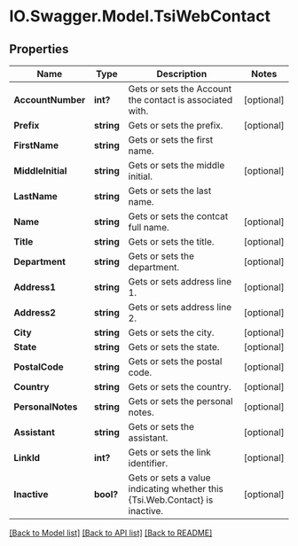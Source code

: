 # IO.Swagger.Model.TsiWebContact
## Properties

Name | Type | Description | Notes
------------ | ------------- | ------------- | -------------
**AccountNumber** | **int?** | Gets or sets the Account the contact is associated with. | [optional] 
**Prefix** | **string** | Gets or sets the prefix. | [optional] 
**FirstName** | **string** | Gets or sets the first name. | 
**MiddleInitial** | **string** | Gets or sets the middle initial. | [optional] 
**LastName** | **string** | Gets or sets the last name. | 
**Name** | **string** | Gets or sets the contcat full name. | [optional] 
**Title** | **string** | Gets or sets the title. | [optional] 
**Department** | **string** | Gets or sets the department. | [optional] 
**Address1** | **string** | Gets or sets address line 1. | [optional] 
**Address2** | **string** | Gets or sets address line 2. | [optional] 
**City** | **string** | Gets or sets the city. | [optional] 
**State** | **string** | Gets or sets the state. | [optional] 
**PostalCode** | **string** | Gets or sets the postal code. | [optional] 
**Country** | **string** | Gets or sets the country. | [optional] 
**PersonalNotes** | **string** | Gets or sets the personal notes. | [optional] 
**Assistant** | **string** | Gets or sets the assistant. | [optional] 
**LinkId** | **int?** | Gets or sets the link identifier. | [optional] 
**Inactive** | **bool?** | Gets or sets a value indicating whether this {Tsi.Web.Contact} is inactive. | [optional] 

[[Back to Model list]](../README.md#documentation-for-models) [[Back to API list]](../README.md#documentation-for-api-endpoints) [[Back to README]](../README.md)

